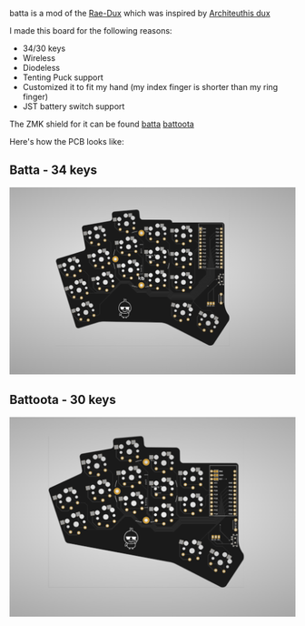 batta is a mod of the [Rae-Dux](https://github.com/andrewjrae/rae-dux) which was inspired by [Architeuthis dux](https://github.com/tapioki/cephalopoda/tree/main/Architeuthis%20dux)

I made this board for the following reasons:

- 34/30 keys
- Wireless
- Diodeless
- Tenting Puck support
- Customized it to fit my hand (my index finger is shorter than my ring finger)
- JST battery switch support

The ZMK shield for it can be found 
[batta](https://github.com/AlaaSaadAbdo/zmk-config/tree/master/config/boards/shields/batta) 
[battoota](https://github.com/AlaaSaadAbdo/zmk-config/tree/master/config/boards/shields/battoota) 

Here's how the PCB looks like:

## Batta - 34 keys
[![main](images/batta.png)](pcb/main) 

## Battoota - 30 keys
[![mini](images/battoota.png)](pcb/battoota) 